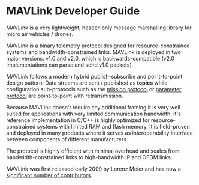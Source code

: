 # MAVLink Developer Guide

MAVLink is a very lightweight, header-only message marshalling library for micro air vehicles / drones.

MAVLink is a binary telemetry protocol designed for resource-constrained systems and bandwidth-constrained links. MAVLink is deployed in two major versions: v1.0 and v2.0, which is backwards-compatible \(v2.0 implementations can parse and send v1.0 packets\).

MAVLink follows a modern hybrid publish-subscribe and point-to-point design pattern: Data streams are sent / published as **topics** while configuration sub-protocols such as the [mission protocol](/mission-protocol.md) or [parameter protocol](/parameter-protocol.md) are point-to-point with retransmission.

Because MAVLink doesn't require any additional framing it is very well suited for applications with very limited communication bandwidth. It's reference implementation in C/C++ is highly optimized for resource-constrained systems with limited RAM and flash memory. It is field-proven and deployed in many products where it serves as interoperability interface between components of different manufacturers.

The protocol is highly efficient with minimal overhead and scales from bandwidth-constrained links to high-bandwidth IP and OFDM links.

MAVLink was first released early 2009 by Lorenz Meier and has now a [significant number of contributors](https://github.com/mavlink/mavlink/graphs/contributors).

